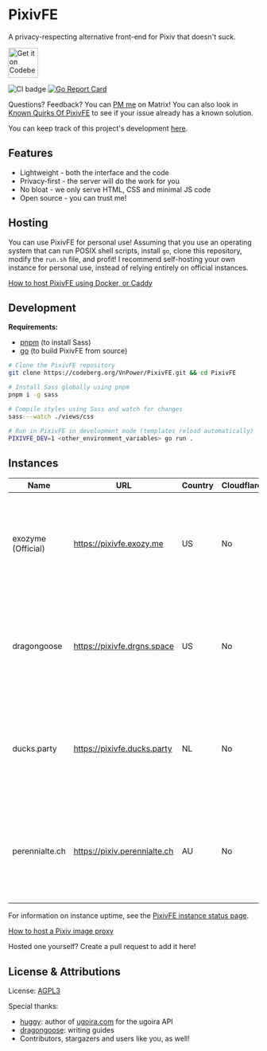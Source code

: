 # PixivFE

A privacy-respecting alternative front-end for Pixiv that doesn't suck.

<p>
<a href="https://codeberg.org/vnpower/pixivfe">
<img alt="Get it on Codeberg" src="https://get-it-on.codeberg.org/get-it-on-blue-on-white.png" height="60">
</a>
</p>

![CI badge](https://ci.codeberg.org/api/badges/12556/status.svg)
[![Go Report Card](https://goreportcard.com/badge/codeberg.org/vnpower/pixivfe)](https://goreportcard.com/report/codeberg.org/vnpower/pixivfe)

Questions? Feedback? You can [PM me](https://matrix.to/#/@vnpower:eientei.org) on Matrix! You can also look in [Known Quirks Of PixivFE](doc/Quirks.md) to see if your issue already has a known solution.

You can keep track of this project's development [here](doc/dev/Things-to-do.md).

## Features

- Lightweight - both the interface and the code
- Privacy-first - the server will do the work for you
- No bloat - we only serve HTML, CSS and minimal JS code
- Open source - you can trust me!

## Hosting

You can use PixivFE for personal use! Assuming that you use an operating system that can run POSIX shell scripts, install `go`, clone this repository, modify the `run.sh` file, and profit!
I recommend self-hosting your own instance for personal use, instead of relying entirely on official instances.

[How to host PixivFE using Docker, or Caddy](doc/Hosting.md)

## Development

**Requirements:**

- [pnpm](https://pnpm.io/installation) (to install Sass)
- [go](https://go.dev/doc/install) (to build PixivFE from source)

```bash
# Clone the PixivFE repository
git clone https://codeberg.org/VnPower/PixivFE.git && cd PixivFE

# Install Sass globally using pnpm
pnpm i -g sass

# Compile styles using Sass and watch for changes
sass --watch ./views/css

# Run in PixivFE in development mode (templates reload automatically)
PIXIVFE_DEV=1 <other_environment_variables> go run .
```

## Instances

| Name               | URL                          | Country | Cloudflare? | Uptime                                                                                                                                                                                                                                      |
| ------------------ | ---------------------------- | ------- | ----------- | ------------------------------------------------------------------------------------------------------------------------------------------------------------------------------------------------------------------------------------------- |
| exozyme (Official) | https://pixivfe.exozy.me     | US      | No          | ![Uptime Robot status](https://img.shields.io/uptimerobot/status/m796383741-c72f1ae6562dc943d032ba96) ![Uptime Robot ratio (30 days)](https://img.shields.io/uptimerobot/ratio/m796383741-c72f1ae6562dc943d032ba96?label=uptime%20%2Fmonth) |
| dragongoose        | https://pixivfe.drgns.space  | US      | No          | ![Uptime Robot status](https://img.shields.io/uptimerobot/status/m796383743-c0cf0d6b5dbb09c8dbe7dc53) ![Uptime Robot ratio (30 days)](https://img.shields.io/uptimerobot/ratio/m796383743-c0cf0d6b5dbb09c8dbe7dc53?label=uptime%20%2Fmonth) |
| ducks.party        | https://pixivfe.ducks.party  | NL      | No          | ![Uptime Robot status](https://img.shields.io/uptimerobot/status/m796383747-c92c281f520d52fe3fd894ed) ![Uptime Robot ratio (30 days)](https://img.shields.io/uptimerobot/ratio/m796383747-c92c281f520d52fe3fd894ed?label=uptime%20%2Fmonth) |
| perennialte.ch     | https://pixiv.perennialte.ch | AU      | No          | ![Uptime Robot status](https://img.shields.io/uptimerobot/status/m796383748-503799f65873a23dbc860a02) ![Uptime Robot ratio (30 days)](https://img.shields.io/uptimerobot/ratio/m796383748-503799f65873a23dbc860a02?label=uptime%20%2Fmonth) |

For information on instance uptime, see the [PixivFE instance status page](https://stats.uptimerobot.com/FbEGewWlbX).

[How to host a Pixiv image proxy](doc/Hosting-an-image-proxy-server-for-Pixiv.md)

Hosted one yourself? Create a pull request to add it here!

## License & Attributions

License: [AGPL3](https://www.gnu.org/licenses/agpl-3.0.txt)

Special thanks:

- [huggy](https://huggy.moe): author of [ugoira.com](https://ugoira.com) for the ugoira API
- [dragongoose](https://drgns.space): writing guides
- Contributors, stargazers and users like you, as well!
